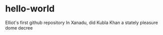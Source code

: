hello-world
===========

Elliot's first github repository
In Xanadu, did Kubla Khan a stately pleasure dome decree
